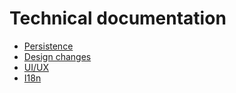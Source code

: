 # Technical documentation

- [Persistence](11-persistence.md)
- [Design changes](12-design-changes.md)
- [UI/UX](13-ui-ux.md)
- [I18n](14-i18n.md)
